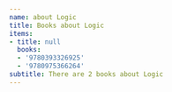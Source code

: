 ```yaml
---
name: about Logic
title: Books about Logic
items:
- title: null
  books:
  - '9780393326925'
  - '9780975366264'
subtitle: There are 2 books about Logic
---
```


